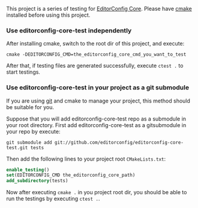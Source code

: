 This project is a series of testing for [EditorConfig Core][editorconfig]. Please have
[cmake][] installed before using this project.

### Use editorconfig-core-test independently

After installing cmake, switch to the root dir of this project, and execute:

    cmake -DEDITORCONFIG_CMD=the_editorconfig_core_cmd_you_want_to_test

After that, if testing files are generated successfully, execute `ctest .` to
start testings.

### Use editorconfig-core-test in your project as a git submodule

If you are using [git][] and cmake to manage your project, this method should
be suitable for you.

Suppose that you will add editorconfig-core-test repo as a
submodule in your root directory. First add editorconfig-core-test as a
gitsubmodule in your repo by execute:

    git submodule add git://github.com/editorconfig/editorconfig-core-test.git tests

Then add the following lines to your project root `CMakeLists.txt`:

```cmake
enable_testing()
set(EDITORCONFIG_CMD the_editorconfig_core_path)
add_subdirectory(tests)
```

Now after executing `cmake .` in you project root dir, you should be able to
run the testings by executing `ctest .`.

[cmake]: http://www.cmake.org
[editorconfig]: http://editorconfig.org
[git]: http://git-scm.com
